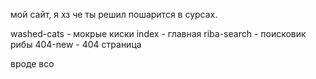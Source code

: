 мой сайт, я хз че ты решил пошарится в сурсах.

washed-cats - мокрые киски 
index - главная
riba-search - поисковик рибы 
404-new - 404 страница 

вроде всо


